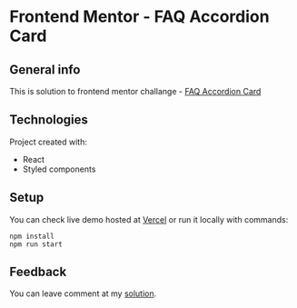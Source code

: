 # Frontend Mentor - FAQ Accordion Card

## General info
This is solution to frontend mentor challange - [FAQ Accordion Card](https://www.frontendmentor.io/challenges/faq-accordion-card-XlyjD0Oam)

## Technologies
Project created with:
* React
* Styled components

## Setup
You can check live demo hosted at [Vercel](https://faq-accordion-card-main-neon-three.vercel.app/) or run it locally with commands:
```
npm install
npm run start
```

## Feedback
You can leave comment at my [solution](https://www.frontendmentor.io/solutions/react-with-styled-components-DhWGhg7Rc).

